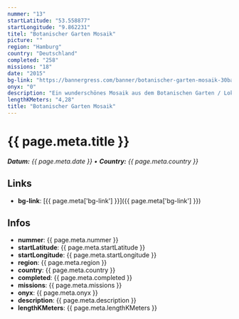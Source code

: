 ```yaml
---
nummer: "13"
startLatitude: "53.558877"
startLongitude: "9.862231"
titel: "Botanischer Garten Mosaik"
picture: ""
region: "Hamburg"
country: "Deutschland"
completed: "258"
missions: "18"
date: "2015"
bg-link: "https://bannergress.com/banner/botanischer-garten-mosaik-30ba"
onyx: "0"
description: "Ein wunderschönes Mosaik aus dem Botanischen Garten / Loki-Schmidt-Garten"
lengthKMeters: "4,28"
title: "Botanischer Garten Mosaik"
---
```


# {{ page.meta.title }}
_**Datum:** {{ page.meta.date }} • **Country:** {{ page.meta.country }}_

## Links
- **bg-link**: [{{ page.meta['bg-link'] }}]({{ page.meta['bg-link'] }})

## Infos
- **nummer**: {{ page.meta.nummer }}
- **startLatitude**: {{ page.meta.startLatitude }}
- **startLongitude**: {{ page.meta.startLongitude }}
- **region**: {{ page.meta.region }}
- **country**: {{ page.meta.country }}
- **completed**: {{ page.meta.completed }}
- **missions**: {{ page.meta.missions }}
- **onyx**: {{ page.meta.onyx }}
- **description**: {{ page.meta.description }}
- **lengthKMeters**: {{ page.meta.lengthKMeters }}

